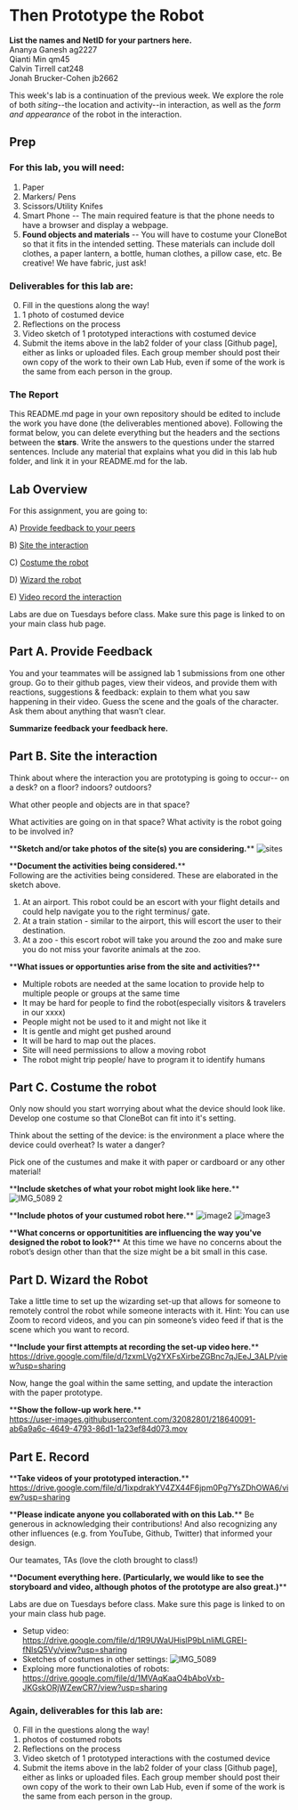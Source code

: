 # Then Prototype the Robot
**List the names and NetID for your partners here.**  
Ananya Ganesh ag2227  
Qianti Min qm45  
Calvin Tirrell cat248  
Jonah Brucker-Cohen jb2662  

This week's lab is a continuation of the previous week. We explore the role of both *siting*--the location and activity--in interaction, as well as the *form and appearance* of the robot in the interaction.


## Prep

### For this lab, you will need:
1. Paper
2. Markers/ Pens
3. Scissors/Utility Knifes
4. Smart Phone -- The main required feature is that the phone needs to have a browser and display a webpage.
5. **Found objects and materials** -- You will have to costume your CloneBot so that it fits in the intended setting. These materials can include doll clothes, a paper lantern, a bottle, human clothes, a pillow case, etc. Be creative! We have fabric, just ask!
   
### Deliverables for this lab are: 

0. Fill in the questions along the way! 
1. 1 photo of costumed device
2. Reflections on the process
3. Video sketch of 1 prototyped interactions with costumed device
4. Submit the items above in the lab2 folder of your class [Github page], either as links or uploaded files. Each group member should post their own copy of the work to their own Lab Hub, even if some of the work is the same from each person in the group.

### The Report 
This README.md page in your own repository should be edited to include the work you have done (the deliverables mentioned above). Following the format below, you can delete everything but the headers and the sections between the **stars**. Write the answers to the questions under the starred sentences. Include any material that explains what you did in this lab hub folder, and link it in your README.md for the lab.

## Lab Overview
For this assignment, you are going to:

A) [Provide feedback to your peers](#part-a-provide-feedback)

B) [Site the interaction](#part-b-site-the-interaction)

C) [Costume the robot](#part-c-costume-the-robot)

D) [Wizard the robot](#part-d-wizard-the-robot) 

E) [Video record the interaction](#part-e-record)

Labs are due on Tuesdays before class. Make sure this page is linked to on your main class hub page.

## Part A. Provide Feedback
You and your teammates will be assigned lab 1 submissions from one other group. Go to their github pages, view their videos, and provide them with reactions, suggestions & feedback: explain to them what you saw happening in their video. Guess the scene and the goals of the character. Ask them about anything that wasn’t clear.

**Summarize feedback your feedback here.**

## Part B. Site the interaction

Think about where the interaction you are prototyping is going to occur-- on a desk? on a floor? indoors? outdoors?

What other people and objects are in that space?

What activities are going on in that space? What activity is the robot going to be involved in?

\*\***Sketch and/or take photos of the site(s) you are considering.**\*\*
![sites](https://user-images.githubusercontent.com/32082801/218636148-3e348725-e8a6-4924-9ae6-692cdbbf3730.jpg)

\*\***Document the activities being considered.**\*\*  
Following are the activities being considered. These are elaborated in the sketch above.  
1. At an airport. This robot could be an escort with your flight details and could help navigate you to the right terminus/ gate.
2. At a train station - similar to the airport, this will escort the user to their destination.
3. At a zoo - this escort robot will take you around the zoo and make sure you do not miss your favorite animals at the zoo.

\*\***What issues or opportunties arise from the site and activities?**\*\*
- Multiple robots are needed at the same location to provide help to multiple people or groups at the same time
- It may be hard for people to find the robot(especially visitors & travelers in our xxxx)
- People might not be used to it and might not like it
- It is gentle and might get pushed around
- It will be hard to map out the places.
- Site will need permissions to allow a moving robot
- The robot might trip people/ have to program it to identify humans


## Part C. Costume the robot

Only now should you start worrying about what the device should look like. Develop one costume so that CloneBot can fit into it's setting.

Think about the setting of the device: is the environment a place where the device could overheat? Is water a danger? 

Pick one of the custumes and make it with paper or cardboard or any other material!

\*\***Include sketches of what your robot might look like here.**\*\*
![IMG_5089 2](https://user-images.githubusercontent.com/32082801/218638890-74139eb1-ff8b-4cbb-bc55-9bb3eb9199d9.jpg)

\*\***Include photos of your custumed robot here.**\*\*
![image2](https://user-images.githubusercontent.com/32082801/218637084-3700e782-4e54-4912-aa16-05b9e3b52c89.jpg)
![image3](https://user-images.githubusercontent.com/32082801/218637108-f519db50-56e0-426e-a57f-e2ba2771002f.jpg)


\*\***What concerns or opportunitities are influencing the way you've designed the robot to look?**\*\*
At this time we have no concerns about the robot’s design other than that the size might be a bit small in this case.


## Part D. Wizard the Robot
Take a little time to set up the wizarding set-up that allows for someone to remotely control the robot while someone interacts with it. Hint: You can use Zoom to record videos, and you can pin someone’s video feed if that is the scene which you want to record. 

\*\***Include your first attempts at recording the set-up video here.**\*\*
https://drive.google.com/file/d/1zxmLVg2YXFsXirbeZGBnc7qJEeJ_3ALP/view?usp=sharing

Now, hange the goal within the same setting, and update the interaction with the paper prototype. 

\*\***Show the follow-up work here.**\*\*  
https://user-images.githubusercontent.com/32082801/218640091-ab6a9a6c-4649-4793-86d1-1a23ef84d073.mov


## Part E. Record

\*\***Take videos of your prototyped interaction.**\*\*  
https://drive.google.com/file/d/1ixpdrakYV4ZX44F6jpm0Pg7YsZDhOWA6/view?usp=sharing

\*\***Please indicate anyone you collaborated with on this Lab.**\*\*
Be generous in acknowledging their contributions! And also recognizing any other influences (e.g. from YouTube, Github, Twitter) that informed your design. 

Our teamates, TAs (love the cloth brought to class!)

\*\***Document everything here. (Particularly, we would like to see the storyboard and video, although photos of the prototype are also great.)**\*\*

Labs are due on Tuesdays before class. Make sure this page is linked to on your main class hub page.

- Setup video: https://drive.google.com/file/d/1R9UWaUHislP9bLnliMLGREI-fNlsQ5Vy/view?usp=sharing
- Sketches of costumes in other settings: 
![IMG_5089](https://user-images.githubusercontent.com/32082801/218640866-b95d4035-6743-4c5a-b31c-7e822a0a54e4.jpg)
- Exploing more functionaloties of robots:  
https://drive.google.com/file/d/1MVAqKaaO4bAboVxb-JKGskORjWZewCR7/view?usp=sharing

### Again, deliverables for this lab are: 

0. Fill in the questions along the way! 
1. photos of costumed robots
2. Reflections on the process
3. Video sketch of 1 prototyped interactions with the costumed device
4. Submit the items above in the lab2 folder of your class [Github page], either as links or uploaded files. Each group member should post their own copy of the work to their own Lab Hub, even if some of the work is the same from each person in the group.



